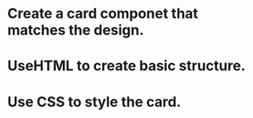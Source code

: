 # Create a card componet that matches the design.
# UseHTML to create basic structure.
# Use CSS to style the card.